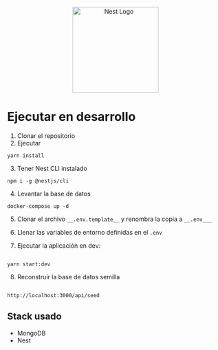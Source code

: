 <p align="center">
  <a href="http://nestjs.com/" target="blank"><img src="https://nestjs.com/img/logo-small.svg" width="200" alt="Nest Logo" /></a>
</p>

# Ejecutar en desarrollo

1. Clonar el repositorio
2. Ejecutar

```
yarn install
```

3. Tener Nest CLI instalado

```
npm i -g @nestjs/cli
```

4. Levantar la base de datos

```
docker-compose up -d
```

5. Clonar el archivo `__.env.template__` y renombra la copia a `__.env___`

6. Llenar las variables de entorno definidas en el `.env`

7. Ejecutar la aplicación en dev:

```

yarn start:dev

```

8. Reconstruir la base de datos semilla

```

http://localhost:3000/api/seed

```

## Stack usado

- MongoDB
- Nest

```

```
